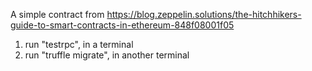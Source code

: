A simple contract from https://blog.zeppelin.solutions/the-hitchhikers-guide-to-smart-contracts-in-ethereum-848f08001f05

1. run "testrpc", in a terminal
2. run "truffle migrate", in another terminal
